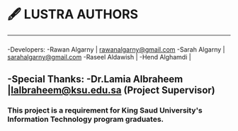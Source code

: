 # 🖋️ LUSTRA AUTHORS
---
###
-Developers: 
  -Rawan Algarny | rawanalgarny@gmail.com
  -Sarah Algarny | sarahalgarny@gmail.com
  -Raseel Aldawish |
  -Hend Alghamdi |

  ###
-Special Thanks:
  -Dr.Lamia Albraheem |lalbraheem@ksu.edu.sa (Project Supervisor)
  ---
### This project is a requirement for King Saud University's Information Technology program graduates.
